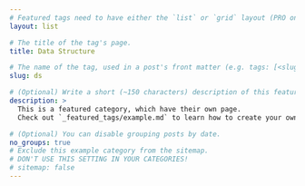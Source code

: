 ```yaml
---
# Featured tags need to have either the `list` or `grid` layout (PRO only).
layout: list

# The title of the tag's page.
title: Data Structure

# The name of the tag, used in a post's front matter (e.g. tags: [<slug>]).
slug: ds

# (Optional) Write a short (~150 characters) description of this featured tag.
description: >
  This is a featured category, which have their own page.
  Check out `_featured_tags/example.md` to learn how to create your own.

# (Optional) You can disable grouping posts by date.
no_groups: true
# Exclude this example category from the sitemap.
# DON'T USE THIS SETTING IN YOUR CATEGORIES!
# sitemap: false
---
```

